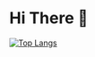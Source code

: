 
# Hi There 👋

[![Top Langs](https://github-readme-stats.vercel.app/api/top-langs/?username=Jamesinit&layout=compact)](https://github.com/anuraghazra/github-readme-stats)
